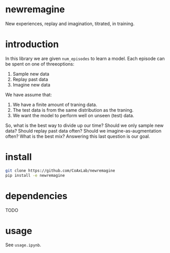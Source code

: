 # newremagine
New experiences, replay and imagination, titrated, in training.

# introduction
In this library we are given  `num_episodes` to learn a model. Each episode can be spent on one of threeoptions:
1. Sample new data
2. Replay past data
3. Imagine new data

We have assume that:
1. We have a finite amount of traning data. 
2. The test data is from the same distribution as the traning. 
3. We want the model to perform well on unseen (test) data. 

So, what is the best way to divide up our time? Should we only sample new data? Should replay past data often? Should we imagine-as-augmentation often? What is the best mix? Answering this last question is our goal.

# install
``` bash
git clone https://github.com/CoAxLab/newremagine
pip install -e newremagine
```

# dependencies
TODO

# usage
See `usage.ipynb`.
